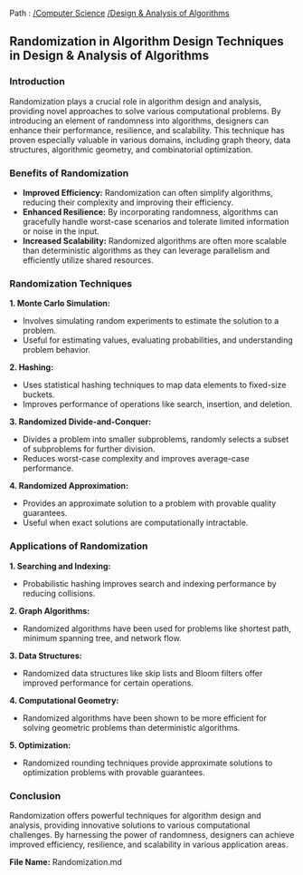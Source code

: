 Path : [/Computer Science](<..\..\index.md>) [/Design & Analysis of Algorithms](<..\index.md>)
## Randomization in Algorithm Design Techniques in Design & Analysis of Algorithms

### Introduction

Randomization plays a crucial role in algorithm design and analysis, providing novel approaches to solve various computational problems. By introducing an element of randomness into algorithms, designers can enhance their performance, resilience, and scalability. This technique has proven especially valuable in various domains, including graph theory, data structures, algorithmic geometry, and combinatorial optimization.


### Benefits of Randomization

- **Improved Efficiency:** Randomization can often simplify algorithms, reducing their complexity and improving their efficiency.
- **Enhanced Resilience:** By incorporating randomness, algorithms can gracefully handle worst-case scenarios and tolerate limited information or noise in the input.
- **Increased Scalability:** Randomized algorithms are often more scalable than deterministic algorithms as they can leverage parallelism and efficiently utilize shared resources.


### Randomization Techniques

**1. Monte Carlo Simulation:**
- Involves simulating random experiments to estimate the solution to a problem.
- Useful for estimating values, evaluating probabilities, and understanding problem behavior.


**2. Hashing:**
- Uses statistical hashing techniques to map data elements to fixed-size buckets.
- Improves performance of operations like search, insertion, and deletion.


**3. Randomized Divide-and-Conquer:**
- Divides a problem into smaller subproblems, randomly selects a subset of subproblems for further division.
- Reduces worst-case complexity and improves average-case performance.


**4. Randomized Approximation:**
- Provides an approximate solution to a problem with provable quality guarantees.
- Useful when exact solutions are computationally intractable.


### Applications of Randomization

**1. Searching and Indexing:**
- Probabilistic hashing improves search and indexing performance by reducing collisions.


**2. Graph Algorithms:**
- Randomized algorithms have been used for problems like shortest path, minimum spanning tree, and network flow.


**3. Data Structures:**
- Randomized data structures like skip lists and Bloom filters offer improved performance for certain operations.


**4. Computational Geometry:**
- Randomized algorithms have been shown to be more efficient for solving geometric problems than deterministic algorithms.


**5. Optimization:**
- Randomized rounding techniques provide approximate solutions to optimization problems with provable guarantees.


### Conclusion

Randomization offers powerful techniques for algorithm design and analysis, providing innovative solutions to various computational challenges. By harnessing the power of randomness, designers can achieve improved efficiency, resilience, and scalability in various application areas.

**File Name:** Randomization.md
